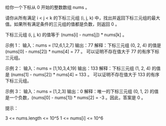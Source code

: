给你一个下标从 0 开始的整数数组 nums 。

请你从所有满足 i < j < k 的下标三元组 (i, j, k) 中，找出并返回下标三元组的最大值。如果所有满足条件的三元组的值都是负数，则返回
0 。

下标三元组 (i, j, k) 的值等于 (nums[i] - nums[j]) * nums[k] 。

示例 1：
输入：nums = [12,6,1,2,7]
输出：77
解释：下标三元组 (0, 2, 4) 的值是 (nums[0] - nums[2]) * nums[4] = 77 。
可以证明不存在值大于 77 的有序下标三元组。

示例 2：
输入：nums = [1,10,3,4,19]
输出：133
解释：下标三元组 (1, 2, 4) 的值是 (nums[1] - nums[2]) * nums[4] = 133 。
可以证明不存在值大于 133 的有序下标三元组。

示例 3：
输入：nums = [1,2,3]
输出：0
解释：唯一的下标三元组 (0, 1, 2) 的值是一个负数，(nums[0] - nums[1]) * nums[2] = -3 。因此，答案是 0 。

提示：

3 <= nums.length <= 10^5
1 <= nums[i] <= 10^6
